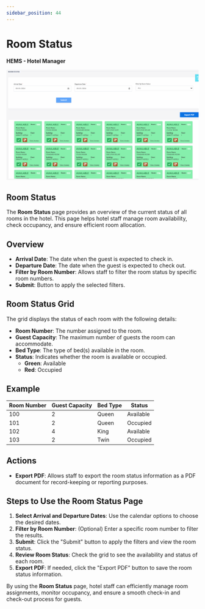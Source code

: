 ```yaml
---
sidebar_position: 44
---
```


# Room Status

**HEMS - Hotel Manager**

![HEMS Registration](../../static/img/roomstatus.png "HEMS Registration")

## Room Status

The **Room Status** page provides an overview of the current status of all rooms in the hotel. This page helps hotel staff manage room availability, check occupancy, and ensure efficient room allocation.

## Overview

- **Arrival Date**: The date when the guest is expected to check in.
- **Departure Date**: The date when the guest is expected to check out.
- **Filter by Room Number**: Allows staff to filter the room status by specific room numbers.
- **Submit**: Button to apply the selected filters.

## Room Status Grid

The grid displays the status of each room with the following details:

- **Room Number**: The number assigned to the room.
- **Guest Capacity**: The maximum number of guests the room can accommodate.
- **Bed Type**: The type of bed(s) available in the room.
- **Status**: Indicates whether the room is available or occupied. 
  - **Green**: Available
  - **Red**: Occupied

## Example

| Room Number | Guest Capacity | Bed Type | Status   |
|-------------|----------------|----------|----------|
| 100         | 2              | Queen    | Available|
| 101         | 2              | Queen    | Occupied |
| 102         | 4              | King     | Available|
| 103         | 2              | Twin     | Occupied |

## Actions

- **Export PDF**: Allows staff to export the room status information as a PDF document for record-keeping or reporting purposes.

## Steps to Use the Room Status Page

1. **Select Arrival and Departure Dates**: Use the calendar options to choose the desired dates.
2. **Filter by Room Number**: (Optional) Enter a specific room number to filter the results.
3. **Submit**: Click the "Submit" button to apply the filters and view the room status.
4. **Review Room Status**: Check the grid to see the availability and status of each room.
5. **Export PDF**: If needed, click the "Export PDF" button to save the room status information.

By using the **Room Status** page, hotel staff can efficiently manage room assignments, monitor occupancy, and ensure a smooth check-in and check-out process for guests.
